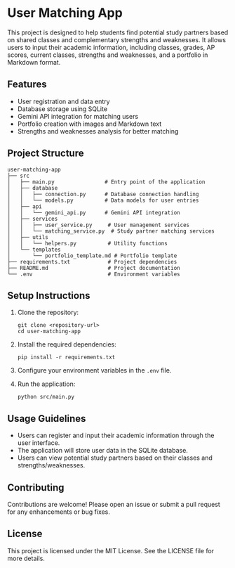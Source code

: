 # User Matching App

This project is designed to help students find potential study partners based on shared classes and complementary strengths and weaknesses. It allows users to input their academic information, including classes, grades, AP scores, current classes, strengths and weaknesses, and a portfolio in Markdown format.

## Features

- User registration and data entry
- Database storage using SQLite
- Gemini API integration for matching users
- Portfolio creation with images and Markdown text
- Strengths and weaknesses analysis for better matching

## Project Structure

```
user-matching-app
├── src
│   ├── main.py                # Entry point of the application
│   ├── database
│   │   ├── connection.py      # Database connection handling
│   │   └── models.py          # Data models for user entries
│   ├── api
│   │   └── gemini_api.py      # Gemini API integration
│   ├── services
│   │   ├── user_service.py     # User management services
│   │   └── matching_service.py  # Study partner matching services
│   ├── utils
│   │   └── helpers.py          # Utility functions
│   └── templates
│       └── portfolio_template.md # Portfolio template
├── requirements.txt            # Project dependencies
├── README.md                   # Project documentation
└── .env                        # Environment variables
```

## Setup Instructions

1. Clone the repository:
   ```
   git clone <repository-url>
   cd user-matching-app
   ```

2. Install the required dependencies:
   ```
   pip install -r requirements.txt
   ```

3. Configure your environment variables in the `.env` file.

4. Run the application:
   ```
   python src/main.py
   ```

## Usage Guidelines

- Users can register and input their academic information through the user interface.
- The application will store user data in the SQLite database.
- Users can view potential study partners based on their classes and strengths/weaknesses.

## Contributing

Contributions are welcome! Please open an issue or submit a pull request for any enhancements or bug fixes.

## License

This project is licensed under the MIT License. See the LICENSE file for more details.